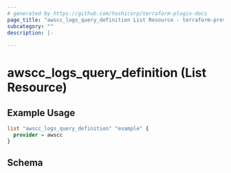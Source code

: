 ```yaml
---
# generated by https://github.com/hashicorp/terraform-plugin-docs
page_title: "awscc_logs_query_definition List Resource - terraform-provider-awscc"
subcategory: ""
description: |-
  
---
```


# awscc_logs_query_definition (List Resource)



## Example Usage

```terraform
list "awscc_logs_query_definition" "example" {
  provider = awscc
}
```

<!-- schema generated by tfplugindocs -->
## Schema
